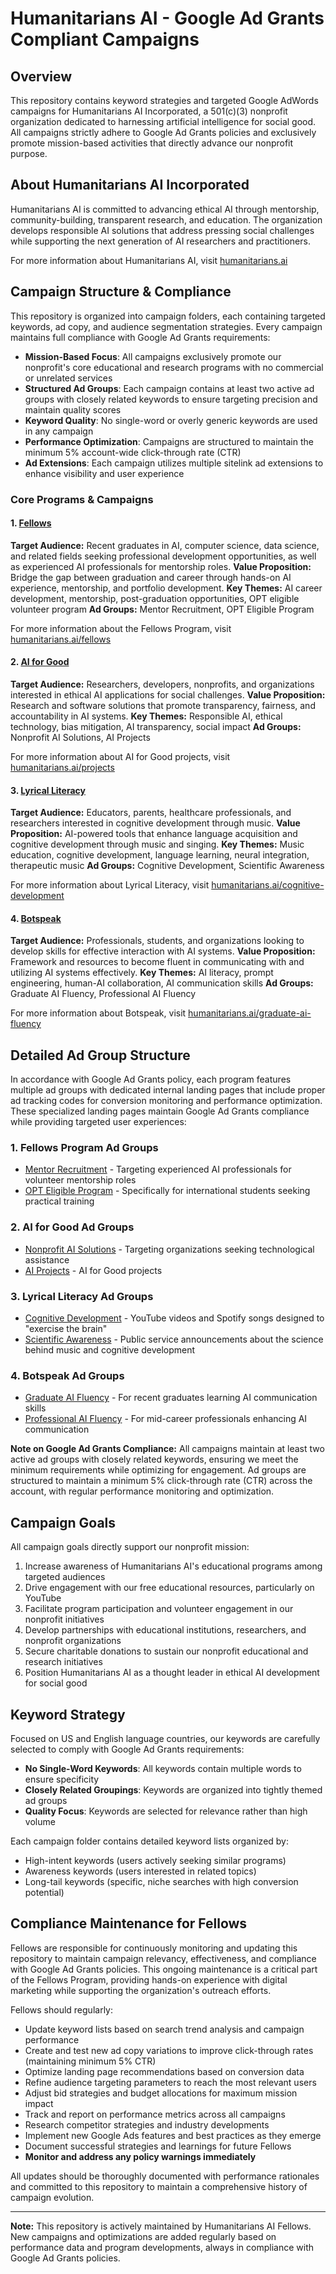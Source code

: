 # Humanitarians AI - Google Ad Grants Compliant Campaigns


## Overview

This repository contains keyword strategies and targeted Google AdWords campaigns for Humanitarians AI Incorporated, a 501(c)(3) nonprofit organization dedicated to harnessing artificial intelligence for social good. All campaigns strictly adhere to Google Ad Grants policies and exclusively promote mission-based activities that directly advance our nonprofit purpose.

## About Humanitarians AI Incorporated

Humanitarians AI is committed to advancing ethical AI through mentorship, community-building, transparent research, and education. The organization develops responsible AI solutions that address pressing social challenges while supporting the next generation of AI researchers and practitioners.

For more information about Humanitarians AI, visit [humanitarians.ai](https://www.humanitarians.ai/)

## Campaign Structure & Compliance

This repository is organized into campaign folders, each containing targeted keywords, ad copy, and audience segmentation strategies. Every campaign maintains full compliance with Google Ad Grants requirements:

- **Mission-Based Focus**: All campaigns exclusively promote our nonprofit's core educational and research programs with no commercial or unrelated services
- **Structured Ad Groups**: Each campaign contains at least two active ad groups with closely related keywords to ensure targeting precision and maintain quality scores
- **Keyword Quality**: No single-word or overly generic keywords are used in any campaign
- **Performance Optimization**: Campaigns are structured to maintain the minimum 5% account-wide click-through rate (CTR)
- **Ad Extensions**: Each campaign utilizes multiple sitelink ad extensions to enhance visibility and user experience

### Core Programs & Campaigns

#### 1. [Fellows](./Fellows/)
**Target Audience:** Recent graduates in AI, computer science, data science, and related fields seeking professional development opportunities, as well as experienced AI professionals for mentorship roles.
**Value Proposition:** Bridge the gap between graduation and career through hands-on AI experience, mentorship, and portfolio development.
**Key Themes:** AI career development, mentorship, post-graduation opportunities, OPT eligible volunteer program
**Ad Groups:** Mentor Recruitment, OPT Eligible Program

For more information about the Fellows Program, visit [humanitarians.ai/fellows](https://www.humanitarians.ai/fellows)

#### 2. [AI for Good](./AI%20for%20Good/)
**Target Audience:** Researchers, developers, nonprofits, and organizations interested in ethical AI applications for social challenges.
**Value Proposition:** Research and software solutions that promote transparency, fairness, and accountability in AI systems.
**Key Themes:** Responsible AI, ethical technology, bias mitigation, AI transparency, social impact
**Ad Groups:** Nonprofit AI Solutions, AI Projects

For more information about AI for Good projects, visit [humanitarians.ai/projects](https://www.humanitarians.ai/projects)

#### 3. [Lyrical Literacy](./Lyrical%20Literacy/)
**Target Audience:** Educators, parents, healthcare professionals, and researchers interested in cognitive development through music.
**Value Proposition:** AI-powered tools that enhance language acquisition and cognitive development through music and singing.
**Key Themes:** Music education, cognitive development, language learning, neural integration, therapeutic music
**Ad Groups:** Cognitive Development, Scientific Awareness

For more information about Lyrical Literacy, visit [humanitarians.ai/cognitive-development](https://www.humanitarians.ai/cognitive-development)

#### 4. [Botspeak](./Botspeak/)
**Target Audience:** Professionals, students, and organizations looking to develop skills for effective interaction with AI systems.
**Value Proposition:** Framework and resources to become fluent in communicating with and utilizing AI systems effectively.
**Key Themes:** AI literacy, prompt engineering, human-AI collaboration, AI communication skills
**Ad Groups:** Graduate AI Fluency, Professional AI Fluency

For more information about Botspeak, visit [humanitarians.ai/graduate-ai-fluency](https://www.humanitarians.ai/graduate-ai-fluency)

## Detailed Ad Group Structure

In accordance with Google Ad Grants policy, each program features multiple ad groups with dedicated internal landing pages that include proper ad tracking codes for conversion monitoring and performance optimization. These specialized landing pages maintain Google Ad Grants compliance while providing targeted user experiences:

### 1. Fellows Program Ad Groups

- [Mentor Recruitment](https://www.humanitarians.ai/mentors) - Targeting experienced AI professionals for volunteer mentorship roles
- [OPT Eligible Program](https://www.humanitarians.ai/fellows) - Specifically for international students seeking practical training

### 2. AI for Good Ad Groups

- [Nonprofit AI Solutions](https://www.humanitarians.ai/consulting) - Targeting organizations seeking technological assistance
- [AI Projects](https://www.humanitarians.ai/projects) - AI for Good projects

### 3. Lyrical Literacy Ad Groups
- [Cognitive Development](https://www.humanitarians.ai/cognitive-development) - YouTube videos and Spotify songs designed to "exercise the brain"
- [Scientific Awareness](https://www.humanitarians.ai/brain-music) - Public service announcements about the science behind music and cognitive development

### 4. Botspeak Ad Groups

- [Graduate AI Fluency](https://www.humanitarians.ai/graduate-ai-fluency) - For recent graduates learning AI communication skills
- [Professional AI Fluency](https://www.humanitarians.ai/professional-ai-fluency) - For mid-career professionals enhancing AI communication

**Note on Google Ad Grants Compliance:** All campaigns maintain at least two active ad groups with closely related keywords, ensuring we meet the minimum requirements while optimizing for engagement. Ad groups are structured to maintain a minimum 5% click-through rate (CTR) across the account, with regular performance monitoring and optimization.

## Campaign Goals

All campaign goals directly support our nonprofit mission:

1. Increase awareness of Humanitarians AI's educational programs among targeted audiences
2. Drive engagement with our free educational resources, particularly on YouTube
3. Facilitate program participation and volunteer engagement in our nonprofit initiatives
4. Develop partnerships with educational institutions, researchers, and nonprofit organizations
5. Secure charitable donations to sustain our nonprofit educational and research initiatives
6. Position Humanitarians AI as a thought leader in ethical AI development for social good

## Keyword Strategy

Focused on US and English language countries, our keywords are carefully selected to comply with Google Ad Grants requirements:

- **No Single-Word Keywords**: All keywords contain multiple words to ensure specificity
- **Closely Related Groupings**: Keywords are organized into tightly themed ad groups
- **Quality Focus**: Keywords are selected for relevance rather than high volume

Each campaign folder contains detailed keyword lists organized by:
- High-intent keywords (users actively seeking similar programs)
- Awareness keywords (users interested in related topics)
- Long-tail keywords (specific, niche searches with high conversion potential)

## Compliance Maintenance for Fellows

Fellows are responsible for continuously monitoring and updating this repository to maintain campaign relevancy, effectiveness, and compliance with Google Ad Grants policies. This ongoing maintenance is a critical part of the Fellows Program, providing hands-on experience with digital marketing while supporting the organization's outreach efforts.

Fellows should regularly:

- Update keyword lists based on search trend analysis and campaign performance
- Create and test new ad copy variations to improve click-through rates (maintaining minimum 5% CTR)
- Optimize landing page recommendations based on conversion data
- Refine audience targeting parameters to reach the most relevant users
- Adjust bid strategies and budget allocations for maximum mission impact
- Track and report on performance metrics across all campaigns
- Research competitor strategies and industry developments
- Implement new Google Ads features and best practices as they emerge
- Document successful strategies and learnings for future Fellows
- **Monitor and address any policy warnings immediately**

All updates should be thoroughly documented with performance rationales and committed to this repository to maintain a comprehensive history of campaign evolution.

---

**Note:** This repository is actively maintained by Humanitarians AI Fellows. New campaigns and optimizations are added regularly based on performance data and program developments, always in compliance with Google Ad Grants policies.
